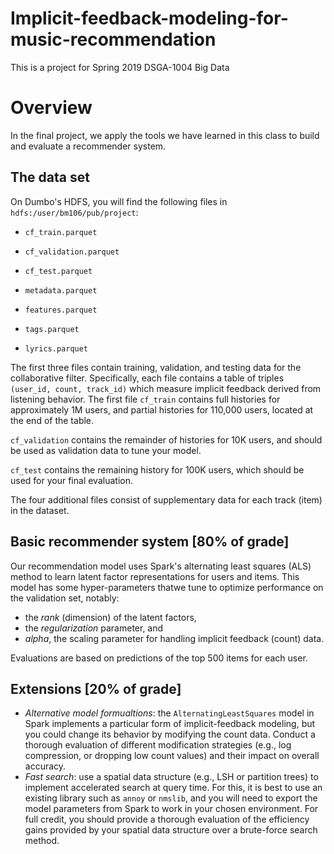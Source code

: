 # Implicit-feedback-modeling-for-music-recommendation
This is a project for Spring 2019 DSGA-1004 Big Data

# Overview

In the final project, we apply the tools we have learned in this class to build and evaluate a recommender system.  

## The data set

On Dumbo's HDFS, you will find the following files in `hdfs:/user/bm106/pub/project`:

  - `cf_train.parquet`
  - `cf_validation.parquet`
  - `cf_test.parquet`
  
  - `metadata.parquet`
  - `features.parquet`
  - `tags.parquet`
  - `lyrics.parquet`
  
  
The first three files contain training, validation, and testing data for the collaborative filter.  Specifically, each file contains a table of triples `(user_id, count, track_id)` which measure implicit feedback derived from listening behavior.  The first file `cf_train` contains full histories for approximately 1M users, and partial histories for 110,000 users, located at the end of the table.

`cf_validation` contains the remainder of histories for 10K users, and should be used as validation data to tune your model.

`cf_test` contains the remaining history for 100K users, which should be used for your final evaluation.

The four additional files consist of supplementary data for each track (item) in the dataset.  

## Basic recommender system [80% of grade]

Our recommendation model uses Spark's alternating least squares (ALS) method to learn latent factor representations for users and items.  This model has some hyper-parameters thatwe tune to optimize performance on the validation set, notably: 

  - the *rank* (dimension) of the latent factors,
  - the *regularization* parameter, and
  - *alpha*, the scaling parameter for handling implicit feedback (count) data.
  
Evaluations are based on predictions of the top 500 items for each user.

## Extensions [20% of grade]
  - *Alternative model formualtions*: the `AlternatingLeastSquares` model in Spark implements a particular form of implicit-feedback modeling, but you could change its behavior by modifying the count data.  Conduct a thorough evaluation of different modification strategies (e.g., log compression, or dropping low count values) and their impact on overall accuracy.
  - *Fast search*: use a spatial data structure (e.g., LSH or partition trees) to implement accelerated search at query time.  For this, it is best to use an existing library such as `annoy` or `nmslib`, and you will need to export the model parameters from Spark to work in your chosen environment.  For full credit, you should provide a thorough evaluation of the efficiency gains provided by your spatial data structure over a brute-force search method.
 
